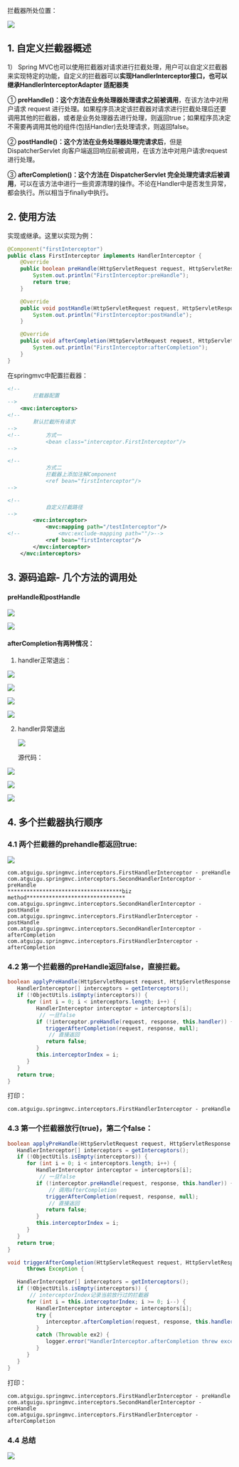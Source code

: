 

拦截器所处位置：

![](https://pic.downk.cc/item/5e8c8e7e504f4bcb044664e3.png)

## 1. 自定义拦截器概述

1）	Spring MVC也可以使用拦截器对请求进行拦截处理，用户可以自定义拦截器来实现特定的功能，自定义的拦截器可以**实现HandlerInterceptor接口，也可以继承HandlerInterceptorAdapter 适配器类**  

①	**preHandle()：这个方法在业务处理器处理请求之前被调用**，在该方法中对用户请求 request 进行处理。如果程序员决定该拦截器对请求进行拦截处理后还要调用其他的拦截器，或者是业务处理器去进行处理，则返回true；如果程序员决定不需要再调用其他的组件(包括Handler)去处理请求，则返回false。

②	**postHandle()：这个方法在业务处理器处理完请求后**，但是DispatcherServlet 向客户端返回响应前被调用，在该方法中对用户请求request进行处理。

③	**afterCompletion()：这个方法在 DispatcherServlet 完全处理完请求后被调用**，可以在该方法中进行一些资源清理的操作。不论在Handler中是否发生异常，都会执行。所以相当于finally中执行。

## 2. 使用方法

实现或继承。这里以实现为例：

```java
@Component("firstInterceptor")
public class FirstInterceptor implements HandlerInterceptor {
    @Override
    public boolean preHandle(HttpServletRequest request, HttpServletResponse response, Object handler) throws Exception {
        System.out.println("FirstInterceptor:preHandle");
        return true;
    }

    @Override
    public void postHandle(HttpServletRequest request, HttpServletResponse response, Object handler, ModelAndView modelAndView) throws Exception {
        System.out.println("FirstInterceptor:postHandle");
    }

    @Override
    public void afterCompletion(HttpServletRequest request, HttpServletResponse response, Object handler, Exception ex) throws Exception {
        System.out.println("FirstInterceptor:afterCompletion");
    }
}
```

在springmvc中配置拦截器：

```xml
<!--
        拦截器配置
-->
    <mvc:interceptors>
<!--
        默认拦截所有请求
-->
<!--        方式一
            <bean class="interceptor.FirstInterceptor"/>
-->

<!--
            方式二
            拦截器上添加注解Component
            <ref bean="firstInterceptor"/>
-->

<!--
            自定义拦截路径
-->
        <mvc:interceptor>
            <mvc:mapping path="/testInterceptor"/>
<!--            <mvc:exclude-mapping path=""/>-->
            <ref bean="firstInterceptor"/>
        </mvc:interceptor>
    </mvc:interceptors>
```

## 3.  源码追踪- 几个方法的调用处

#### preHandle和postHandle

![](https://pic.downk.cc/item/5e8c8e91504f4bcb044679db.png)

![](https://pic.downk.cc/item/5e8c8ea4504f4bcb04468e82.png)

#### afterCompletion有两种情况：

1. handler正常退出：

![](https://pic.downk.cc/item/5e8c8eb6504f4bcb0446a07d.png)

![](https://pic.downk.cc/item/5e8c8ec8504f4bcb0446b2d6.png)

![](https://pic.downk.cc/item/5e8c8edc504f4bcb0446c9ef.png)

![](https://pic.downk.cc/item/5e8c8eec504f4bcb0446d8d9.png)

2. handler异常退出

   ![](https://pic.downk.cc/item/5e8c8efd504f4bcb0446e93d.png)

   源代码：

![](https://pic.downk.cc/item/5e8c8f0c504f4bcb0446f91f.png)

![](https://pic.downk.cc/item/5e8c8f1d504f4bcb04470b97.png)

![](https://pic.downk.cc/item/5e8c8f30504f4bcb0447203e.png)

## 

## 4. 多个拦截器执行顺序

### 4.1 两个拦截器的prehandle都返回true:

![](https://pic.downk.cc/item/5e8c8f42504f4bcb0447347f.png)

```
com.atguigu.springmvc.interceptors.FirstHandlerInterceptor - preHandle
com.atguigu.springmvc.interceptors.SecondHandlerInterceptor - preHandle
************************************biz method*******************************
com.atguigu.springmvc.interceptors.SecondHandlerInterceptor - postHandle
com.atguigu.springmvc.interceptors.FirstHandlerInterceptor - postHandle
com.atguigu.springmvc.interceptors.SecondHandlerInterceptor - afterCompletion
com.atguigu.springmvc.interceptors.FirstHandlerInterceptor - afterCompletion

```

### 4.2 第一个拦截器的preHandle返回false，直接拦截。

```java
boolean applyPreHandle(HttpServletRequest request, HttpServletResponse response) throws Exception {
   HandlerInterceptor[] interceptors = getInterceptors();
   if (!ObjectUtils.isEmpty(interceptors)) {
      for (int i = 0; i < interceptors.length; i++) {
         HandlerInterceptor interceptor = interceptors[i];
          // 一旦false
         if (!interceptor.preHandle(request, response, this.handler)) {	
            triggerAfterCompletion(request, response, null);
             // 直接返回
            return false;
         }
         this.interceptorIndex = i;
      }
   }
   return true;
}
```

打印：

```
com.atguigu.springmvc.interceptors.FirstHandlerInterceptor - preHandle
```

### 4.3 第一个拦截器放行(true)，第二个false：

```java
boolean applyPreHandle(HttpServletRequest request, HttpServletResponse response) throws Exception {
   HandlerInterceptor[] interceptors = getInterceptors();
   if (!ObjectUtils.isEmpty(interceptors)) {
      for (int i = 0; i < interceptors.length; i++) {
         HandlerInterceptor interceptor = interceptors[i];
          // 一旦false
         if (!interceptor.preHandle(request, response, this.handler)) {	
             // 调用afterCompletion
            triggerAfterCompletion(request, response, null);
             // 直接返回
            return false;
         }
         this.interceptorIndex = i;
      }
   }
   return true;
}
```

```java
void triggerAfterCompletion(HttpServletRequest request, HttpServletResponse response, @Nullable Exception ex)
      throws Exception {

   HandlerInterceptor[] interceptors = getInterceptors();
   if (!ObjectUtils.isEmpty(interceptors)) {
       // interceptorIndex记录当前放行过的拦截器
      for (int i = this.interceptorIndex; i >= 0; i--) {
         HandlerInterceptor interceptor = interceptors[i];
         try {
            interceptor.afterCompletion(request, response, this.handler, ex);
         }
         catch (Throwable ex2) {
            logger.error("HandlerInterceptor.afterCompletion threw exception", ex2);
         }
      }
   }
}
```

打印：

```
com.atguigu.springmvc.interceptors.FirstHandlerInterceptor - preHandle
com.atguigu.springmvc.interceptors.SecondHandlerInterceptor - preHandle
com.atguigu.springmvc.interceptors.FirstHandlerInterceptor - afterCompletion
```

### 4.4 总结

![](https://pic.downk.cc/item/5e8c8f52504f4bcb044749ae.png)


